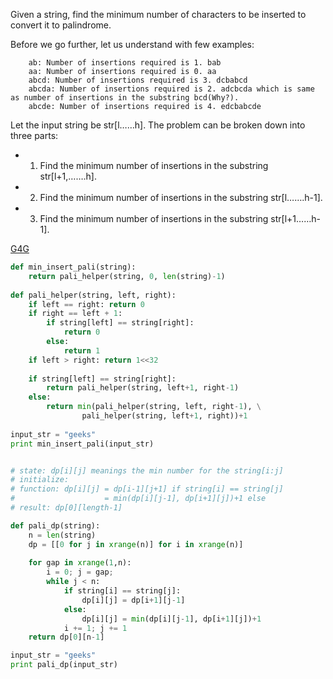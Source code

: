 Given a string, find the minimum number of characters to be inserted to convert it to palindrome.

Before we go further, let us understand with few examples:
```
    ab: Number of insertions required is 1. bab
    aa: Number of insertions required is 0. aa
    abcd: Number of insertions required is 3. dcbabcd
    abcda: Number of insertions required is 2. adcbcda which is same as number of insertions in the substring bcd(Why?).
    abcde: Number of insertions required is 4. edcbabcde
```

Let the input string be str[l……h]. The problem can be broken down into three parts:

* 1. Find the minimum number of insertions in the substring str[l+1,…….h].
* 2. Find the minimum number of insertions in the substring str[l…….h-1].
* 3. Find the minimum number of insertions in the substring str[l+1……h-1].

[G4G](http://www.geeksforgeeks.org/dynamic-programming-set-28-minimum-insertions-to-form-a-palindrome/)

```python
def min_insert_pali(string):
    return pali_helper(string, 0, len(string)-1)
    
def pali_helper(string, left, right):
    if left == right: return 0
    if right == left + 1:
        if string[left] == string[right]:
            return 0
        else:
            return 1
    if left > right: return 1<<32
    
    if string[left] == string[right]:
        return pali_helper(string, left+1, right-1)
    else:
        return min(pali_helper(string, left, right-1), \
                pali_helper(string, left+1, right))+1
        
input_str = "geeks"  
print min_insert_pali(input_str)


# state: dp[i][j] meanings the min number for the string[i:j]
# initialize: 
# function: dp[i][j] = dp[i-1][j+1] if string[i] == string[j]
#                    = min(dp[i][j-1], dp[i+1][j])+1 else
# result: dp[0][length-1]

def pali_dp(string):
    n = len(string)
    dp = [[0 for j in xrange(n)] for i in xrange(n)]
    
    for gap in xrange(1,n):
        i = 0; j = gap;
        while j < n:
            if string[i] == string[j]:
                dp[i][j] = dp[i+1][j-1]
            else:
                dp[i][j] = min(dp[i][j-1], dp[i+1][j])+1
            i += 1; j += 1
    return dp[0][n-1]

input_str = "geeks"
print pali_dp(input_str)
```
